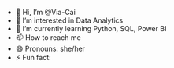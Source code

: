 - 👋 Hi, I’m @Via-Cai
- 👀 I’m interested in Data Analytics
- 🌱 I’m currently learning Python, SQL, Power BI
- 📫 How to reach me
- 😄 Pronouns: she/her
- ⚡ Fun fact: 

<!---
Via-Cai/Via-Cai is a ✨ special ✨ repository because its `README.md` (this file) appears on your GitHub profile.
You can click the Preview link to take a look at your changes.
--->

